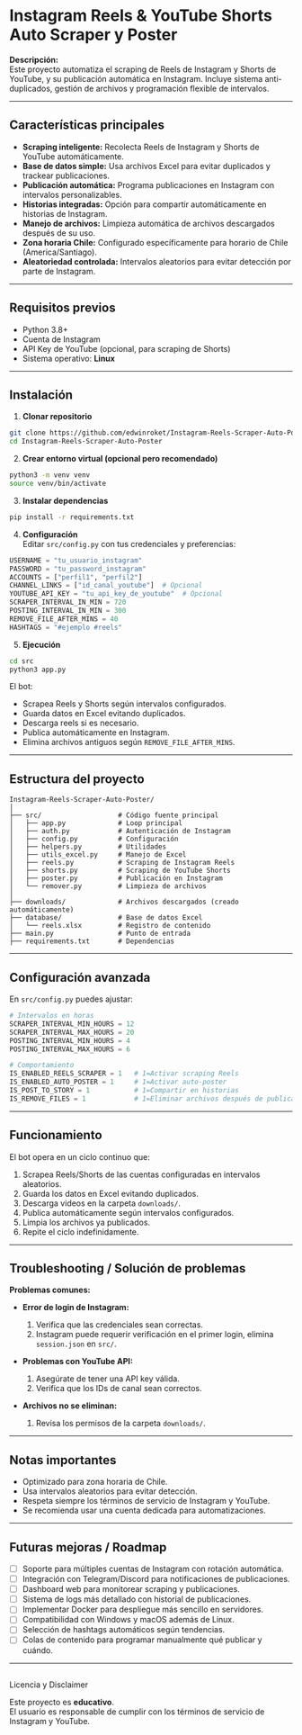 # Instagram Reels & YouTube Shorts Auto Scraper y Poster

**Descripción:**  
Este proyecto automatiza el scraping de Reels de Instagram y Shorts de YouTube, y su publicación automática en Instagram. Incluye sistema anti-duplicados, gestión de archivos y programación flexible de intervalos.

---

## Características principales

- **Scraping inteligente:** Recolecta Reels de Instagram y Shorts de YouTube automáticamente.  
- **Base de datos simple:** Usa archivos Excel para evitar duplicados y trackear publicaciones.  
- **Publicación automática:** Programa publicaciones en Instagram con intervalos personalizables.  
- **Historias integradas:** Opción para compartir automáticamente en historias de Instagram.  
- **Manejo de archivos:** Limpieza automática de archivos descargados después de su uso.  
- **Zona horaria Chile:** Configurado específicamente para horario de Chile (America/Santiago).  
- **Aleatoriedad controlada:** Intervalos aleatorios para evitar detección por parte de Instagram.  

---

## Requisitos previos

- Python 3.8+  
- Cuenta de Instagram  
- API Key de YouTube (opcional, para scraping de Shorts)  
- Sistema operativo: **Linux**

---

## Instalación

1. **Clonar repositorio**
```bash
git clone https://github.com/edwinroket/Instagram-Reels-Scraper-Auto-Poster.git
cd Instagram-Reels-Scraper-Auto-Poster
```

2. **Crear entorno virtual (opcional pero recomendado)**
```bash
python3 -m venv venv
source venv/bin/activate
```

3. **Instalar dependencias**
```bash
pip install -r requirements.txt
```

4. **Configuración**  
Editar `src/config.py` con tus credenciales y preferencias:
```python
USERNAME = "tu_usuario_instagram"
PASSWORD = "tu_password_instagram"
ACCOUNTS = ["perfil1", "perfil2"]
CHANNEL_LINKS = ["id_canal_youtube"]  # Opcional
YOUTUBE_API_KEY = "tu_api_key_de_youtube"  # Opcional
SCRAPER_INTERVAL_IN_MIN = 720
POSTING_INTERVAL_IN_MIN = 300
REMOVE_FILE_AFTER_MINS = 40
HASHTAGS = "#ejemplo #reels"
```

5. **Ejecución**
```bash
cd src
python3 app.py
```

El bot:  
- Scrapea Reels y Shorts según intervalos configurados.  
- Guarda datos en Excel evitando duplicados.  
- Descarga reels si es necesario.  
- Publica automáticamente en Instagram.  
- Elimina archivos antiguos según `REMOVE_FILE_AFTER_MINS`.  

---

## Estructura del proyecto

```
Instagram-Reels-Scraper-Auto-Poster/
│
├── src/                   # Código fuente principal
│   ├── app.py             # Loop principal
│   ├── auth.py            # Autenticación de Instagram
│   ├── config.py          # Configuración
│   ├── helpers.py         # Utilidades
│   ├── utils_excel.py     # Manejo de Excel
│   ├── reels.py           # Scraping de Instagram Reels
│   ├── shorts.py          # Scraping de YouTube Shorts
│   ├── poster.py          # Publicación en Instagram
│   └── remover.py         # Limpieza de archivos
│
├── downloads/             # Archivos descargados (creado automáticamente)
├── database/              # Base de datos Excel
│   └── reels.xlsx         # Registro de contenido
├── main.py                # Punto de entrada
├── requirements.txt       # Dependencias
```

---

## Configuración avanzada

En `src/config.py` puedes ajustar:

```python
# Intervalos en horas
SCRAPER_INTERVAL_MIN_HOURS = 12
SCRAPER_INTERVAL_MAX_HOURS = 20
POSTING_INTERVAL_MIN_HOURS = 4
POSTING_INTERVAL_MAX_HOURS = 6

# Comportamiento
IS_ENABLED_REELS_SCRAPER = 1   # 1=Activar scraping Reels
IS_ENABLED_AUTO_POSTER = 1     # 1=Activar auto-poster
IS_POST_TO_STORY = 1           # 1=Compartir en historias
IS_REMOVE_FILES = 1            # 1=Eliminar archivos después de publicar
```

---

## Funcionamiento

El bot opera en un ciclo continuo que:  
1. Scrapea Reels/Shorts de las cuentas configuradas en intervalos aleatorios.  
2. Guarda los datos en Excel evitando duplicados.  
3. Descarga videos en la carpeta `downloads/`.  
4. Publica automáticamente según intervalos configurados.  
5. Limpia los archivos ya publicados.  
6. Repite el ciclo indefinidamente.  

---

## Troubleshooting / Solución de problemas

**Problemas comunes:**

- **Error de login de Instagram:**  
  1. Verifica que las credenciales sean correctas.  
  2. Instagram puede requerir verificación en el primer login, elimina `session.json` en `src/`.

- **Problemas con YouTube API:**  
  1. Asegúrate de tener una API key válida.  
  2. Verifica que los IDs de canal sean correctos.

- **Archivos no se eliminan:**  
  1. Revisa los permisos de la carpeta `downloads/`.  

---

## Notas importantes

- Optimizado para zona horaria de Chile.  
- Usa intervalos aleatorios para evitar detección.  
- Respeta siempre los términos de servicio de Instagram y YouTube.  
- Se recomienda usar una cuenta dedicada para automatizaciones.  

---

## Futuras mejoras / Roadmap

- [ ] Soporte para múltiples cuentas de Instagram con rotación automática.  
- [ ] Integración con Telegram/Discord para notificaciones de publicaciones.  
- [ ] Dashboard web para monitorear scraping y publicaciones.  
- [ ] Sistema de logs más detallado con historial de publicaciones.  
- [ ] Implementar Docker para despliegue más sencillo en servidores.  
- [ ] Compatibilidad con Windows y macOS además de Linux.  
- [ ] Selección de hashtags automáticos según tendencias.  
- [ ] Colas de contenido para programar manualmente qué publicar y cuándo.  

---

## 
Licencia y Disclaimer

Este proyecto es **educativo**.  
El usuario es responsable de cumplir con los términos de servicio de Instagram y YouTube.



